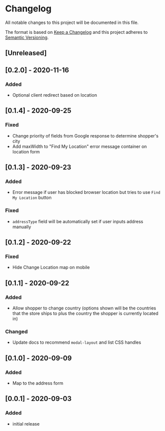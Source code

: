# Changelog

All notable changes to this project will be documented in this file.

The format is based on [Keep a Changelog](http://keepachangelog.com/en/1.0.0/)
and this project adheres to [Semantic Versioning](http://semver.org/spec/v2.0.0.html).

## [Unreleased]

## [0.2.0] - 2020-11-16

### Added

- Optional client redirect based on location

## [0.1.4] - 2020-09-25

### Fixed

- Change priority of fields from Google response to determine shopper's city
- Add maxWidth to "Find My Location" error message container on location form

## [0.1.3] - 2020-09-23

### Added

- Error message if user has blocked browser location but tries to use `Find My Location` button

### Fixed

- `addressType` field will be automatically set if user inputs address manually

## [0.1.2] - 2020-09-22

### Fixed

- Hide Change Location map on mobile

## [0.1.1] - 2020-09-22

### Added

- Allow shopper to change country (options shown will be the countries that the store ships to plus the country the shopper is currently located in)

### Changed

- Update docs to recommend `modal-layout` and list CSS handles

## [0.1.0] - 2020-09-09

### Added

- Map to the address form

## [0.0.1] - 2020-09-03

### Added

- initial release
